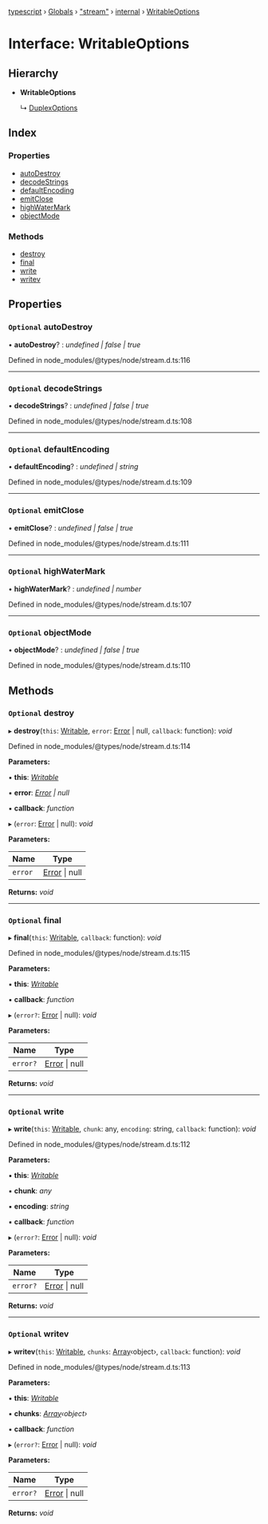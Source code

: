 [typescript](../README.md) › [Globals](../globals.md) › ["stream"](../modules/_stream_.md) › [internal](../classes/_stream_.internal.md) › [WritableOptions](_stream_.internal.writableoptions.md)

# Interface: WritableOptions

## Hierarchy

* **WritableOptions**

  ↳ [DuplexOptions](_stream_.internal.duplexoptions.md)

## Index

### Properties

* [autoDestroy](_stream_.internal.writableoptions.md#optional-autodestroy)
* [decodeStrings](_stream_.internal.writableoptions.md#optional-decodestrings)
* [defaultEncoding](_stream_.internal.writableoptions.md#optional-defaultencoding)
* [emitClose](_stream_.internal.writableoptions.md#optional-emitclose)
* [highWaterMark](_stream_.internal.writableoptions.md#optional-highwatermark)
* [objectMode](_stream_.internal.writableoptions.md#optional-objectmode)

### Methods

* [destroy](_stream_.internal.writableoptions.md#optional-destroy)
* [final](_stream_.internal.writableoptions.md#optional-final)
* [write](_stream_.internal.writableoptions.md#optional-write)
* [writev](_stream_.internal.writableoptions.md#optional-writev)

## Properties

### `Optional` autoDestroy

• **autoDestroy**? : *undefined | false | true*

Defined in node_modules/@types/node/stream.d.ts:116

___

### `Optional` decodeStrings

• **decodeStrings**? : *undefined | false | true*

Defined in node_modules/@types/node/stream.d.ts:108

___

### `Optional` defaultEncoding

• **defaultEncoding**? : *undefined | string*

Defined in node_modules/@types/node/stream.d.ts:109

___

### `Optional` emitClose

• **emitClose**? : *undefined | false | true*

Defined in node_modules/@types/node/stream.d.ts:111

___

### `Optional` highWaterMark

• **highWaterMark**? : *undefined | number*

Defined in node_modules/@types/node/stream.d.ts:107

___

### `Optional` objectMode

• **objectMode**? : *undefined | false | true*

Defined in node_modules/@types/node/stream.d.ts:110

## Methods

### `Optional` destroy

▸ **destroy**(`this`: [Writable](../classes/_stream_.internal.writable.md), `error`: [Error](error.md) | null, `callback`: function): *void*

Defined in node_modules/@types/node/stream.d.ts:114

**Parameters:**

▪ **this**: *[Writable](../classes/_stream_.internal.writable.md)*

▪ **error**: *[Error](error.md) | null*

▪ **callback**: *function*

▸ (`error`: [Error](error.md) | null): *void*

**Parameters:**

Name | Type |
------ | ------ |
`error` | [Error](error.md) &#124; null |

**Returns:** *void*

___

### `Optional` final

▸ **final**(`this`: [Writable](../classes/_stream_.internal.writable.md), `callback`: function): *void*

Defined in node_modules/@types/node/stream.d.ts:115

**Parameters:**

▪ **this**: *[Writable](../classes/_stream_.internal.writable.md)*

▪ **callback**: *function*

▸ (`error?`: [Error](error.md) | null): *void*

**Parameters:**

Name | Type |
------ | ------ |
`error?` | [Error](error.md) &#124; null |

**Returns:** *void*

___

### `Optional` write

▸ **write**(`this`: [Writable](../classes/_stream_.internal.writable.md), `chunk`: any, `encoding`: string, `callback`: function): *void*

Defined in node_modules/@types/node/stream.d.ts:112

**Parameters:**

▪ **this**: *[Writable](../classes/_stream_.internal.writable.md)*

▪ **chunk**: *any*

▪ **encoding**: *string*

▪ **callback**: *function*

▸ (`error?`: [Error](error.md) | null): *void*

**Parameters:**

Name | Type |
------ | ------ |
`error?` | [Error](error.md) &#124; null |

**Returns:** *void*

___

### `Optional` writev

▸ **writev**(`this`: [Writable](../classes/_stream_.internal.writable.md), `chunks`: [Array](regexpmatcharray.md#array)‹object›, `callback`: function): *void*

Defined in node_modules/@types/node/stream.d.ts:113

**Parameters:**

▪ **this**: *[Writable](../classes/_stream_.internal.writable.md)*

▪ **chunks**: *[Array](regexpmatcharray.md#array)‹object›*

▪ **callback**: *function*

▸ (`error?`: [Error](error.md) | null): *void*

**Parameters:**

Name | Type |
------ | ------ |
`error?` | [Error](error.md) &#124; null |

**Returns:** *void*

